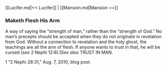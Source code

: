 [[Lucifer.md|<< Lucifer]]  |  [[Mansion.md|Mansion >>]]

### Maketh Flesh His Arm
A way of saying the “strength of man,” rather than the “strength of God.” No man’s precepts should be accepted when they do not originate in revelation from God. Without a connection to revelation and the holy ghost, the teachings are all the arm of flesh. If anyone wants to trust in that, he will be cursed (*see* 2 Nephi 12:6).1*See also* TRUST IN MAN.



1 “2 Nephi 28:31,” Aug. 7, 2010, blog post.